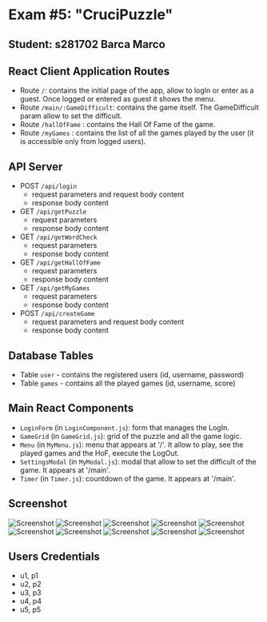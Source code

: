 # Exam #5: "CruciPuzzle"
## Student: s281702 Barca Marco

## React Client Application Routes

- Route `/`: contains the initial page of the app, allow to logIn or enter as a guest. Once logged or entered as guest it shows the menu.
- Route `/main/:GameDifficult`: contains the game itself. The GameDifficult param allow to set the difficult.
- Route `/hallOfFame` : contains the Hall Of Fame of the game.
- Route `/myGames` : contains the list of all the games played by the user (it is accessible only from logged users).

## API Server

- POST `/api/login`
  - request parameters and request body content
  - response body content
- GET `/api/getPuzzle`
  - request parameters
  - response body content
- GET `/api/getWordCheck`
  - request parameters
  - response body content
- GET `/api/getHallOfFame`
  - request parameters
  - response body content
- GET `/api/getMyGames`
  - request parameters
  - response body content
- POST `/api/createGame`
  - request parameters and request body content
  - response body content


## Database Tables

- Table `user` - contains the registered users (id, username, password)
- Table `games` - contains all the played games (id, username, score)

## Main React Components

- `LoginForm` (in `LoginComponent.js`): form that manages the LogIn.
- `GameGrid` (in `GameGrid.js`): grid of the puzzle and all the game logic.
- `Menu` (in `MyMenu.js`):  menu that appears at '/'. It allow to play, see the played games and the HoF, execute the LogOut.
- `SettingsModal` (in `MyModal.js`): modal that allow to set the difficult of the game. It appears at '/main'.
- `Timer` (in `Timer.js`): countdown of the game. It appears at '/main'.

## Screenshot

![Screenshot](./img/root.png)
![Screenshot](./img/login.png)
![Screenshot](./img/guest-menu.png)
![Screenshot](./img/logged-menu.png)
![Screenshot](./img/difficult-settings.png)
![Screenshot](./img/guest-game-grid.png)
![Screenshot](./img/user-game-grid.png)
![Screenshot](./img/score.png)
![Screenshot](./img/my-games.png)
![Screenshot](./img/hall-of-fame.png)

## Users Credentials

- u1, p1
- u2, p2
- u3, p3
- u4, p4
- u5, p5
